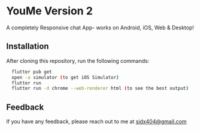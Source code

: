 
# YouMe Version 2

A completely Responsive chat App- works on Android, iOS, Web & Desktop!


## Installation
After cloning this repository, run the following commands:
```bash
  flutter pub get
  open -a simulator (to get iOS Simulator)
  flutter run
  flutter run -d chrome --web-renderer html (to see the best output)
```
    
## Feedback

If you have any feedback, please reach out to me at sidx404@gmail.com
